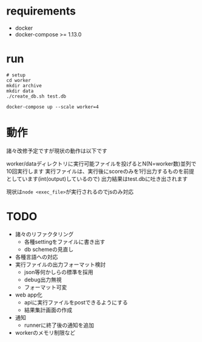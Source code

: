 # requirements

- docker
- docker-compose >= 1.13.0

# run

```
# setup
cd worker
mkdir archive
mkdir data
./create_db.sh test.db
```

```
docker-compose up --scale worker=4
```

# 動作

諸々改修予定ですが現状の動作は以下です

worker/dataディレクトリに実行可能ファイルを投げるとN(N=worker数)並列で10回実行します
実行ファイルは、実行後にscoreのみを1行出力するものを前提としています(int(output)しているので)
出力結果はtest.dbに吐き出されます

現状は`node <exec_file>`が実行されるのでjsのみ対応

# TODO

- 諸々のリファクタリング
  - 各種settingをファイルに書き出す
  - db schemeの見直し
- 各種言語への対応
- 実行ファイルの出力フォーマット検討
  - json等何かしらの標準を採用
  - debug出力無視
  - フォーマット可変
- web app化
  - apiに実行ファイルをpostできるようにする
  - 結果集計画面の作成
- 通知
  - runnerに終了後の通知を追加
- workerのメモリ制限など

